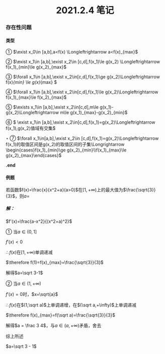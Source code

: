 <h1 align="center">2021.2.4 笔记</h1>

### 存在性问题

#### 类型

① $\exist x_0\in [a,b],a<f(x) \Longleftrightarrow a<f(x)_{max}$

② $\exist x_1\in [a,b],\exist x_2\in [c,d],f(x_1)\le g(x_2) \Longleftrightarrow f(x_1)_{min}\le g(x_2)_{max}$

③ $\forall x_1\in [a,b],\exist x_2\in[c,d],f(x_1)\ge g(x_2)\Longleftrightarrow f(x)_{min} \le g(x)_{max} $

④ $\forall x_1\in [a,b],\exist x_2\in[c,d],f(x_1)\le g(x_2)\Longleftrightarrow f(x_1)_{max}\le f(x_2)_{max}$

⑤ $\exists x_1\in [a,b],\exist x_2\in[c,d],m\le g(x_1)-g(x_2)\Longleftrightarrow m\le g(x_1)_{max}-g(x_2)_{min}$ 

⑥ $ \exist x_1\in [a,b],\exist x_2\in[c,d],f(x_1)=g(x_2)\Longleftrightarrow f(x_1),g(x_2)值域有交集$

$\star$ ⑦ $\forall x_1\in[a,b],\exist x_2\in [c,d],f(x_1)=g(x_2)\Longleftrightarrow f(x_1)的取值区间是g(x_2)的取值区间的子集\Longrightarrow \begin{cases}f(x_1)_{min}\ge g(x_2)_{min}\\f(x_1)_{max}\le g(x_2)_{max}\end{cases}$

**.end**

#### 例题

若函数$f(x)=\frac{x}{x^2+a}(a>0)$在$[1,+\infty)$上的最大值为$\frac{\sqrt{3}}{3}$，则$a=$

##### 解：

$f'(x)=\frac{a-x^2}{(x^2+a)^2}$

① 当$a\in (0,1]$

$f'(x)<0$

$\therefore f(x)$在$[1,+\infty)$单调递减

$\therefore f(1)=f(x)_{max}=\frac{\sqrt{3}}{3}$

解得$a=\sqrt 3-1$

② 当$a\in (1,+\infty)$

$f'(x)=0$时，$x=\sqrt{a}$

$\therefore f(x)$在$(1,\sqrt a)$上单调递增，在$(\sqrt a,+\infty)$上单调递减

$\therefore f(x)_{max}=f(\sqrt a)=\frac{\sqrt{3}}{3}$

解得$a = \frac 3 4$，与$a\in (a,+\infty)$矛盾，舍去

综上所述

$a=\sqrt 3 - 1$